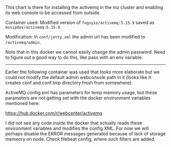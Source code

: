 This chart is there for installing the activemq in the mz cluster and enabling its web console to be accessed from outside.

Container used: Modified version of `fogsyio/activemq:5.15.9` saved as `mosipdev/activemq:5.15.9`

Modification: In `conf/jetty.xml` the admin url has been modified to `/activemq/admin`.

Note that in this docker we cannot easily change the admin password.  Need to figure out a good way to do this, like pass with an env variable.

---
Earlier the following container was used that looks more elaborate but we could not modify the default admin webconsole path in it (looks like it creates conf and conf.tmp directory fresh from somewhere):

ActiveMQ config xml has parameters for temp memory usage, but these parameters are not getting set with the docker environment variables mentioned here:

https://hub.docker.com/r/webcenter/activemq

I did not see any code inside the docker that actually reads these environment variables and modifies the config XML. For now we will perhaps disable the ERROR messages generated because of lack of storage memeory on node. Check filebeat config, where such filters are added.
